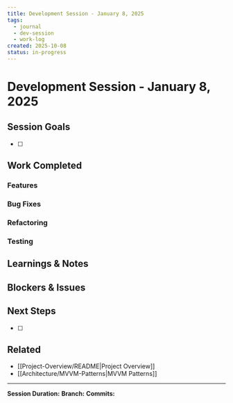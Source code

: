 ```yaml
---
title: Development Session - January 8, 2025
tags:
  - journal
  - dev-session
  - work-log
created: 2025-10-08
status: in-progress
---
```


# Development Session - January 8, 2025

## Session Goals

- [ ] 

## Work Completed

### Features


### Bug Fixes


### Refactoring


### Testing


## Learnings & Notes


## Blockers & Issues


## Next Steps

- [ ] 

## Related
- [[Project-Overview/README|Project Overview]]
- [[Architecture/MVVM-Patterns|MVVM Patterns]]

---
**Session Duration:** 
**Branch:** 
**Commits:**
